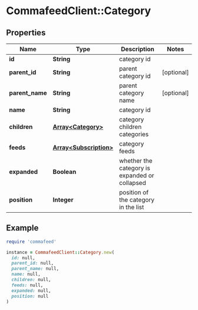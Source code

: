 # CommafeedClient::Category

## Properties

| Name | Type | Description | Notes |
| ---- | ---- | ----------- | ----- |
| **id** | **String** | category id |  |
| **parent_id** | **String** | parent category id | [optional] |
| **parent_name** | **String** | parent category name | [optional] |
| **name** | **String** | category id |  |
| **children** | [**Array&lt;Category&gt;**](Category.md) | category children categories |  |
| **feeds** | [**Array&lt;Subscription&gt;**](Subscription.md) | category feeds |  |
| **expanded** | **Boolean** | whether the category is expanded or collapsed |  |
| **position** | **Integer** | position of the category in the list |  |

## Example

```ruby
require 'commafeed'

instance = CommafeedClient::Category.new(
  id: null,
  parent_id: null,
  parent_name: null,
  name: null,
  children: null,
  feeds: null,
  expanded: null,
  position: null
)
```

